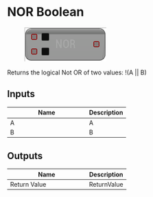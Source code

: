 # NOR Boolean

<div align="left" data-full-width="false">

<figure><img src="nor_boolean.png" alt=""><figcaption></figcaption></figure>

</div>

Returns the logical Not OR of two values: !(A || B)

## Inputs

<table>
<thead><tr><th width="170">Name</th><th>Description</th></tr></thead>
<tbody>
<tr><td>A</td><td>A</td></tr>
<tr><td>B</td><td>B</td></tr>
</tbody>
</table>

## Outputs

<table>
<thead><tr><th width="170">Name</th><th>Description</th></tr></thead>
<tbody>
<tr><td>Return Value</td><td>ReturnValue</td></tr>
</tbody>
</table>